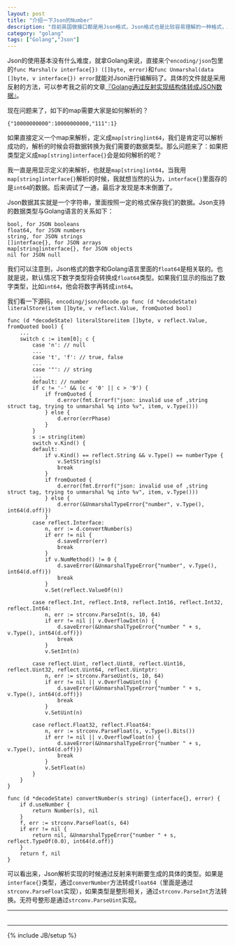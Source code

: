 ```yaml
---
layout: post
title: "介绍一下Json的Number"
description: "目前英国做接口都是用Json格式，Json格式也是比较容易理解的一种格式，上手很容易。但是还是有一些需要记录的东西。"
category: "golang"
tags: ["Golang","Json"]
---
```


Json的使用基本没有什么难度，就拿Golang来说，直接来个`encoding/json`包里的`func Marshal(v interface{}) ([]byte, error)`和`func Unmarshal(data []byte, v interface{}) error`就能对Json进行编解码了。具体的文件就是采用反射的方法，可以参考我之前的文章[『Golang通过反射实现结构体转成JSON数据』](http://blog.cyeam.com/golang/2014/08/11/go_json/)。

现在问题来了，如下的map需要大家是如何解析的？

	{"10000000000":10000000000,"111":1}
	
如果直接定义一个map来解析，定义成`map[string]int64`，我们是肯定可以解析成功的，解析的时候会将数据转换为我们需要的数据类型。那么问题来了：如果把类型定义成`map[string]interface{}`会是如何解析的呢？

我一直是用显示定义的来解析，也就是`map[string]int64`，当我用`map[string]interface{}`解析的时候，我就想当然的认为，`interface{}`里面存的是`int64`的数据。后来调试了一通，最后才发现是本末倒置了。

Json数据其实就是一个字符串，里面按照一定的格式保存我们的数据。Json支持的数据类型与Golang语言的关系如下：

	bool, for JSON booleans
	float64, for JSON numbers
	string, for JSON strings
	[]interface{}, for JSON arrays
	map[string]interface{}, for JSON objects
	nil for JSON null

我们可以注意到，Json格式的数字和Golang语言里面的`float64`是相关联的。也就是说，默认情况下数字类型将会转换成`float64`类型。如果我们显示的指出了数字类型，比如`int64`，他会将数字再转成`int64`。

我们看一下源码，`encoding/json/decode.go func (d *decodeState) literalStore(item []byte, v reflect.Value, fromQuoted bool)`

	func (d *decodeState) literalStore(item []byte, v reflect.Value, fromQuoted bool) {
		...
		switch c := item[0]; c {
			case 'n': // null
			...
			case 't', 'f': // true, false
			...
			case '"': // string
			...
			default: // number
			if c != '-' && (c < '0' || c > '9') {
				if fromQuoted {
					d.error(fmt.Errorf("json: invalid use of ,string struct tag, trying to unmarshal %q into %v", item, v.Type()))
				} else {
					d.error(errPhase)
				}
			}
			s := string(item)
			switch v.Kind() {
			default:
				if v.Kind() == reflect.String && v.Type() == numberType {
					v.SetString(s)
					break
				}
				if fromQuoted {
					d.error(fmt.Errorf("json: invalid use of ,string struct tag, trying to unmarshal %q into %v", item, v.Type()))
				} else {
					d.error(&UnmarshalTypeError{"number", v.Type(), int64(d.off)})
				}
			case reflect.Interface:
				n, err := d.convertNumber(s)
				if err != nil {
					d.saveError(err)
					break
				}
				if v.NumMethod() != 0 {
					d.saveError(&UnmarshalTypeError{"number", v.Type(), int64(d.off)})
					break
				}
				v.Set(reflect.ValueOf(n))

			case reflect.Int, reflect.Int8, reflect.Int16, reflect.Int32, reflect.Int64:
				n, err := strconv.ParseInt(s, 10, 64)
				if err != nil || v.OverflowInt(n) {
					d.saveError(&UnmarshalTypeError{"number " + s, v.Type(), int64(d.off)})
					break
				}
				v.SetInt(n)

			case reflect.Uint, reflect.Uint8, reflect.Uint16, reflect.Uint32, reflect.Uint64, reflect.Uintptr:
				n, err := strconv.ParseUint(s, 10, 64)
				if err != nil || v.OverflowUint(n) {
					d.saveError(&UnmarshalTypeError{"number " + s, v.Type(), int64(d.off)})
					break
				}
				v.SetUint(n)

			case reflect.Float32, reflect.Float64:
				n, err := strconv.ParseFloat(s, v.Type().Bits())
				if err != nil || v.OverflowFloat(n) {
					d.saveError(&UnmarshalTypeError{"number " + s, v.Type(), int64(d.off)})
					break
				}
				v.SetFloat(n)
			}
		}
	}
	
	func (d *decodeState) convertNumber(s string) (interface{}, error) {
		if d.useNumber {
			return Number(s), nil
		}
		f, err := strconv.ParseFloat(s, 64)
		if err != nil {
			return nil, &UnmarshalTypeError{"number " + s, reflect.TypeOf(0.0), int64(d.off)}
		}
		return f, nil
	}
	
可以看出来，Json解析实现的时候通过反射来判断要生成的具体的类型。如果是`interface{}`类型，通过`converNumber`方法转成`float64`（里面是通过`strconv.ParseFloat`实现），如果类型是整形相关，通过`strconv.ParseInt`方法转换。无符号整形是通过`strconv.ParseUint`实现。



---

###### 

---

{% include JB/setup %}